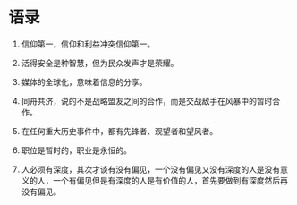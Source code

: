 # 语录

1. 信仰第一，信仰和利益冲突信仰第一。

2. 活得安全是种智慧，但为民众发声才是荣耀。

3. 媒体的全球化，意味着信息的分享。

4. 同舟共济，说的不是战略盟友之间的合作，而是交战敌手在风暴中的暂时合作。

5. 在任何重大历史事件中，都有先锋者、观望者和望风者。

6. 职位是暂时的，职业是永恒的。

7. 人必须有深度，其次才谈有没有偏见，一个没有偏见又没有深度的人是没有意义的人，一个有偏见但是有深度的人是有价值的人，首先要做到有深度然后再没有偏见。
